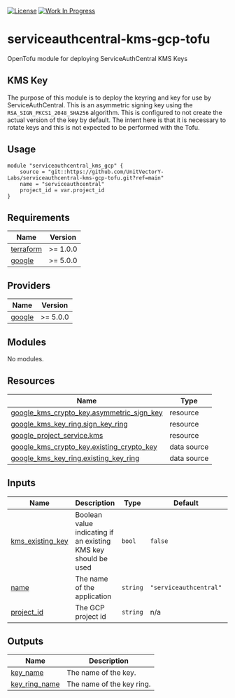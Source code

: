 [![License](https://img.shields.io/badge/License-Apache%202.0-blue.svg)](https://opensource.org/licenses/Apache-2.0) [![Work In Progress](https://img.shields.io/badge/Status-Work%20In%20Progress-yellow)](https://unitvectory-labs.github.io/uvy-labs-guide/bestpractices/status/#work-in-progress)

# serviceauthcentral-kms-gcp-tofu

OpenTofu module for deploying ServiceAuthCentral KMS Keys

## KMS Key

The purpose of this module is to deploy the keyring and key for use by ServiceAuthCentral.  This is an asymmetric signing key using the `RSA_SIGN_PKCS1_2048_SHA256` algorithm.  This is configured to not create the actual version of the key by default. The intent here is that it is necessary to rotate keys and this is not expected to be performed with the Tofu.

## Usage

```hcl
module "serviceauthcentral_kms_gcp" {
    source = "git::https://github.com/UnitVectorY-Labs/serviceauthcentral-kms-gcp-tofu.git?ref=main"
    name = "serviceauthcentral"
    project_id = var.project_id
}
```

<!-- BEGIN_TF_DOCS -->
## Requirements

| Name | Version |
|------|---------|
| <a name="requirement_terraform"></a> [terraform](#requirement\_terraform) | >= 1.0.0 |
| <a name="requirement_google"></a> [google](#requirement\_google) | >= 5.0.0 |

## Providers

| Name | Version |
|------|---------|
| <a name="provider_google"></a> [google](#provider\_google) | >= 5.0.0 |

## Modules

No modules.

## Resources

| Name | Type |
|------|------|
| [google_kms_crypto_key.asymmetric_sign_key](https://registry.terraform.io/providers/hashicorp/google/latest/docs/resources/kms_crypto_key) | resource |
| [google_kms_key_ring.sign_key_ring](https://registry.terraform.io/providers/hashicorp/google/latest/docs/resources/kms_key_ring) | resource |
| [google_project_service.kms](https://registry.terraform.io/providers/hashicorp/google/latest/docs/resources/project_service) | resource |
| [google_kms_crypto_key.existing_crypto_key](https://registry.terraform.io/providers/hashicorp/google/latest/docs/data-sources/kms_crypto_key) | data source |
| [google_kms_key_ring.existing_key_ring](https://registry.terraform.io/providers/hashicorp/google/latest/docs/data-sources/kms_key_ring) | data source |

## Inputs

| Name | Description | Type | Default | Required |
|------|-------------|------|---------|:--------:|
| <a name="input_kms_existing_key"></a> [kms\_existing\_key](#input\_kms\_existing\_key) | Boolean value indicating if an existing KMS key should be used | `bool` | `false` | no |
| <a name="input_name"></a> [name](#input\_name) | The name of the application | `string` | `"serviceauthcentral"` | no |
| <a name="input_project_id"></a> [project\_id](#input\_project\_id) | The GCP project id | `string` | n/a | yes |

## Outputs

| Name | Description |
|------|-------------|
| <a name="output_key_name"></a> [key\_name](#output\_key\_name) | The name of the key. |
| <a name="output_key_ring_name"></a> [key\_ring\_name](#output\_key\_ring\_name) | The name of the key ring. |
<!-- END_TF_DOCS -->
